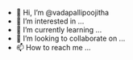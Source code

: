 - 👋 Hi, I’m @vadapallipoojitha
- 👀 I’m interested in ...
- 🌱 I’m currently learning ...
- 💞️ I’m looking to collaborate on ...
- 📫 How to reach me ...

<!---
vadapallipoojitha/vadapallipoojitha is a ✨ special ✨ repository because its `README.md` (this file) appears on your GitHub profile.
You can click the Preview link to take a look at your ch
